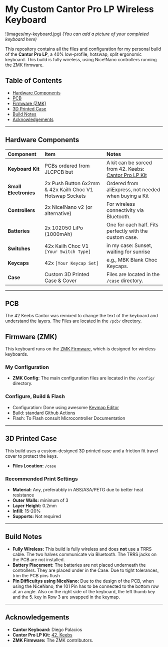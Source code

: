 # My Custom Cantor Pro LP Wireless Keyboard

!(images/my-keyboard.jpg)
*(You can add a picture of your completed keyboard here)*

This repository contains all the files and configuration for my personal build of the **Cantor Pro LP**, a 40% low-profile, hotswap, split ergonomic keyboard. This build is fully wireless, using Nice!Nano controllers running the ZMK firmware.

## Table of Contents

- [Hardware Components](#hardware-components)
- [PCB](#pcb)
- [Firmware (ZMK)](#firmware-zmk)
- [3D Printed Case](#3d-printed-case)
- [Build Notes](#build-notes)
- [Acknowledgements](#acknowledgements)

---

## Hardware Components

| Component | Item | Notes |
| :--- | :--- | :--- |
| **Keyboard Kit** | PCBs ordered from JLCPCB but | A kit can be sorced from 42. Keebs: [Cantor Pro LP Kit](https://42keebs.eu/shop/kits/pro-micro-based/cantor-pro-lp-40-low-profile-hotswap-split-ergo-kit/) |
| **Small Electronics** | 2x Push Button 6x2mm & 42x Kailh Choc V1 Hotswap Sockets | Ordered from aliExpress, not needed when buying a Kit |
| **Controllers** | 2x Nice!Nano v2 (or alternative) | For wireless connectivity via Bluetooth. |
| **Batteries** | 2x 102050 LiPo (1000mAh) | One for each half. Fits perfectly with the custom case. |
| **Switches** | 42x Kailh Choc V1 `[Your Switch Type]` | in my case: Sunset, waiting for sunrise |
| **Keycaps** | 42x `[Your Keycap Set]` | e.g., MBK Blank Choc Keycaps. |
| **Case** | Custom 3D Printed Case & Cover | Files are located in the `/case` directory. |

---
## PCB
The 42 Keebs Cantor was remixed to change the text of the keyboard and understand the layers. 
The Files are located in the `/pcb/` directory. 

## Firmware (ZMK)

This keyboard runs on the [ZMK Firmware](https://zmk.dev/docs), which is designed for wireless keyboards. 

### My Configuration

* **ZMK Config:** The main configuration files are located in the `/config/` directory.

### Configure, Build & Flash
* Configuration: Done using awesome [Keymap Editor](https://nickcoutsos.github.io/keymap-editor/)
* Build: standard Github Actions
* Flash: To Flash consult Microcontroller Documentation

---

## 3D Printed Case

This build uses a custom-designed 3D printed case and a friction fit travel cover to protect the keys.

* **Files Location:** `/case`

### Recommended Print Settings

* **Material:** Any, preferabbly in ABS/ASA/PETG due to better heat resistance
* **Outer Walls:** minimum of 3
* **Layer Height:** 0.2mm
* **Infill:** 15-20%
* **Supports:** Not required

---


## Build Notes

* **Fully Wireless:** This build is fully wireless and does **not** use a TRRS cable. The two halves communicate via Bluetooth. The TRRS jacks on the PCB are not installed.
* **Battery Placement:** The batteries are not placed underneath the controllers. They are placed under in the Case. Due to tight tolerances, trim the PCB pins flush
* **Pin Difficultys using NiceNano:** Due to the design of the PCB, when using the NiceNano, the 101 Pin has to be connected to the bottom row at an angle. Also on the right side of the keyboard, the left thumb key and the 5. key in Row 3 are swapped in the keymap. 

---

## Acknowledgements

* **Cantor Keyboard:** Diego Palacios
* **Cantor Pro LP Kit:** [42. Keebs](https://42keebs.eu/)
* **ZMK Firmware:** The ZMK contributors.
